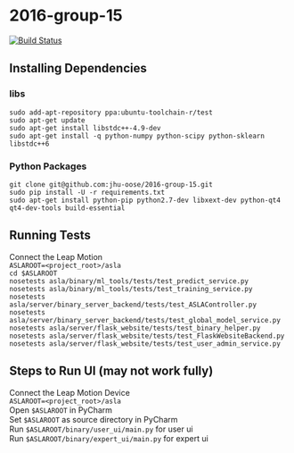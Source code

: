 # 2016-group-15
[![Build Status](https://travis-ci.com/jhu-oose/2016-group-15.svg?token=WPwURECkpN4xsLzZYqVc&branch=master)](https://travis-ci.com/jhu-oose/2016-group-15)

## Installing Dependencies
### libs
`sudo add-apt-repository ppa:ubuntu-toolchain-r/test` <br/>
`sudo apt-get update` <br/>
`sudo apt-get install libstdc++-4.9-dev` <br/>
`sudo apt-get install -q python-numpy python-scipy python-sklearn libstdc++6`
### Python Packages
`git clone git@github.com:jhu-oose/2016-group-15.git` <br/>
`sudo pip install -U -r requirements.txt` <br/>
`sudo apt-get install python-pip python2.7-dev libxext-dev python-qt4 qt4-dev-tools build-essential` <br/>
## Running Tests
Connect the Leap Motion <br/>
`ASLAROOT=<project_root>/asla` <br/>
`cd $ASLAROOT` <br/>
`nosetests asla/binary/ml_tools/tests/test_predict_service.py` <br/>
`nosetests asla/binary/ml_tools/tests/test_training_service.py` <br/>
`nosetests asla/server/binary_server_backend/tests/test_ASLAController.py` <br/>
`nosetests asla/server/binary_server_backend/tests/test_global_model_service.py` <br/>
`nosetests asla/server/flask_website/tests/test_binary_helper.py` <br/>
`nosetests asla/server/flask_website/tests/test_FlaskWebsiteBackend.py` <br/>
`nosetests asla/server/flask_website/tests/test_user_admin_service.py` <br/>
## Steps to Run UI (may not work fully)
Connect the Leap Motion Device <br/>
`ASLAROOT=<project_root>/asla` <br/>
Open `$ASLAROOT` in PyCharm <br/>
Set `$ASLAROOT` as source directory in PyCharm <br/>
Run `$ASLAROOT/binary/user_ui/main.py` for user ui <br/>
Run `$ASLAROOT/binary/expert_ui/main.py` for expert ui <br/>
